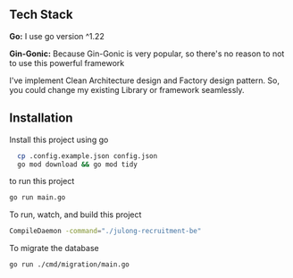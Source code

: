 
## Tech Stack

**Go:** I use go version ^1.22

**Gin-Gonic:** Because Gin-Gonic is very popular, so there's no reason to not to use this powerful framework

I've implement Clean Architecture design and Factory design pattern. So, you could change my existing Library or framework seamlessly.

## Installation

Install this project using go

```bash
  cp .config.example.json config.json
  go mod download && go mod tidy
```

to run this project

```bash
go run main.go
```

To run, watch, and build this project

```bash
CompileDaemon -command="./julong-recruitment-be"
```

To migrate the database

```bash
go run ./cmd/migration/main.go
```

